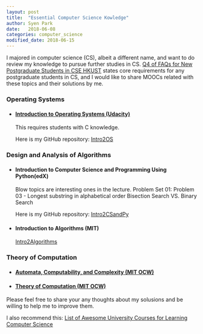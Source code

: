 ```yaml
---
layout: post
title:  "Essential Computer Science Kowledge"
author: Syen Park
date:   2018-06-08
categories: computer_science
modified_date: 2018-06-15
---
```


I majored in computer science (CS), albeit a different name, and want to do review my knowledge to pursue further studies in CS. [Q4 of FAQs for New Postgraduate Students in CSE HKUST](https://www.cse.ust.hk/pg/newStudents/#preparation) states core requirements for any postgraduate students in CS, and I would like to share MOOCs related with these topics and their solutions by me.

### __Operating Systems__
- #### [Introduction to Operating Systems (Udacity)](https://www.udacity.com/course/introduction-to-operating-systems--ud923) 
    This requires students with C knowledge. 

    Here is my GitHub repository: [Intro2OS](https://github.com/syenpark/Intro2OS)

### __Design and Analysis of Algorithms__
- #### Introduction to Computer Science and Programming Using Python(edX)
    Blow topics are interesting ones in the lecture.
    Problem Set 01: Problem 03 - Longest substring in alphabetical order
    Bisection Search VS. Binary Search

    Here is my GitHub repository: [Intro2CSandPy](https://github.com/syenpark/Intro2CSandPy)
- #### Introduction to Algorithms (MIT)
    [Intro2Algorithms](https://courses.csail.mit.edu/6.006/fall11/notes.shtml)

### __Theory of Computation__
- #### [Automata, Computability, and Complexity (MIT OCW)](https://ocw.mit.edu/courses/electrical-engineering-and-computer-science/6-045j-automata-computability-and-complexity-spring-2011/) 

- #### [Theory of Computation (MIT OCW)](https://ocw.mit.edu/courses/mathematics/18-404j-theory-of-computation-fall-2006/)


Please feel free to share your any thoughts about my solusions and be willing to help me to improve them.

I also recommend this: [List of Awesome University Courses for Learning Computer Science](https://github.com/prakhar1989/awesome-courses#introduction-to-cs)
